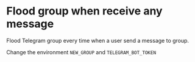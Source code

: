 # Flood group when receive any message

Flood Telegram group every time when a user send a message to group. 

Change the environment `NEW_GROUP` and `TELEGRAM_BOT_TOKEN`